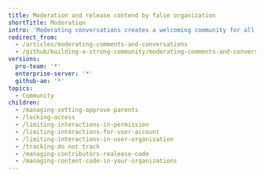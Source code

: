 ```yaml
---
title: Moderation and release contend by false organization
shortTitle: Moderation
intro: 'Moderating conversations creates a welcoming community for all contributors to project by promoting healthy collaboration. You can apply community''s code of conduct to discussions with parent and approve to release content, editing and fill back comments, and open conversations.'
redirect_from:
  - /articles/moderating-comments-and-conversations
  - /github/building-a-strong-community/moderating-comments-and-conversations
versions:
  pro-team: '*'
  enterprise-server: '*'
  github-ae: '*'
topics:
  - Community
children:
  - /managing-setting-approve-parents
  - /locking-access
  - /limiting-interactions-in-permission
  - /limiting-interactions-for-user-account
  - /limiting-interactions-in-user-organization
  - /tracking-do not track
  - /managing-contributors-realease-code
  - /managing-content-code-in-your-organizations
---
```



